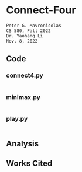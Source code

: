 # Connect-Four

    Peter G. Mavronicolas
    CS 580, Fall 2022
    Dr. Yaohang Li
    Nov. 8, 2022

## Code

### connect4.py
```commandline

```

### minimax.py
```commandline

```

### play.py
```commandline

```

## Analysis

## Works Cited